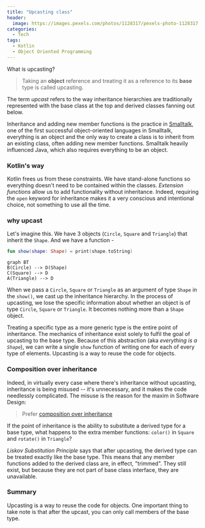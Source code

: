 ```yaml
---
title: "Upcasting class"
header:
  image: https://images.pexels.com/photos/1128317/pexels-photo-1128317.jpeg
categories:
  - Tech
tags:
  - Kotlin
  - Object Oriented Programming
---
```


What is upcasting?

> Taking an **object** reference and treating it as a reference to its **base** type is called upcasting.

The term _upcast_ refers to the way inheritance hierarchies are traditionally represented with the base class at the top and derived classes fanning out below.

Inheritance and adding new member functions is the practice in [Smalltalk](https://en.wikipedia.org/w/index.php?title=Smalltalk&action=view&section=3#Object-oriented_programming), one of the first successful object-oriented languages in Smalltalk, everything is an object and the only way to create a class is to inherit from an existing class, often adding new member functions. Smalltalk heavily influenced Java, which also requires everything to be an object.

### Kotlin's way

Kotlin frees us from these constraints. We have stand-alone functions so everything doesn't need to be contained within the classes. _Extension functions_ allow us to add functionality without inheritance. Indeed, requiring the `open` keyword for inheritance makes it a very conscious and intentional choice, not something to use all the time.

### why upcast

Let's imagine this. We have 3 objects (`Circle`, `Square` and `Triangle`) that inherit the `Shape`. And we have a function -

```kotlin
fun show(shape: Shape) = print(shape.toString)
```

```mermaid
graph BT
B(Circle) --> D(Shape)
C(Square) --> D
A(Triangle) --> D
```

When we pass a `Circle`, `Square` or `Triangle` as an argument of type `Shape` in the `show()`, we cast up the inheritance hierarchy. In the process of upcasting, we lose the specific information about whether an object is of type `Circle`, `Square` or `Triangle`. It becomes nothing more than a `Shape` object.

Treating a specific type as a more generic type is the entire point of inheritance. The mechanics of inheritance exist solely to fulfil the goal of upcasting to the base type. Because of this abstraction (aka _everything is a `Shape`_), we can write a single `show` function of writing one for each of every type of elements. Upcasting is a way to reuse the code for objects.

### Composition over inheritance

Indeed, in virtually every case where there's inheritance without upcasting, inheritance is being misused -- it's unnecessary, and it makes the code needlessly complicated. The misuse is the reason for the maxim in Software Design:

> Prefer [composition over inheritance](https://en.wikipedia.org/wiki/Composition_over_inheritance)

If the point of inheritance is the ability to substitute a derived type for a base type, what happens to the extra member functions: `color()` in `Square` and `rotate()` in `Triangle`?

_Liskov Substitution Principle_ says that after upcasting, the derived type can be treated exactly like the base type. This means that any member functions added to the derived class are, in effect, "trimmed". They still exist, but because they are not part of base class interface, they are unavailable.

### Summary

Upcasting is a way to reuse the code for objects. One important thing to take note is that after the upcast, you can only call members of the base type.
